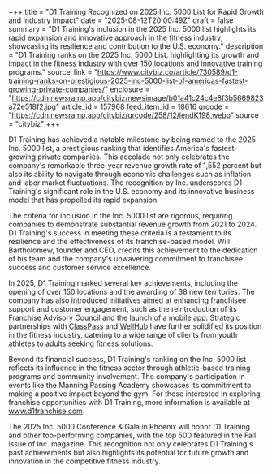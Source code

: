 +++
title = "D1 Training Recognized on 2025 Inc. 5000 List for Rapid Growth and Industry Impact"
date = "2025-08-12T20:00:49Z"
draft = false
summary = "D1 Training's inclusion in the 2025 Inc. 5000 list highlights its rapid expansion and innovative approach in the fitness industry, showcasing its resilience and contribution to the U.S. economy."
description = "D1 Training ranks on the 2025 Inc. 5000 List, highlighting its growth and impact in the fitness industry with over 150 locations and innovative training programs."
source_link = "https://www.citybiz.co/article/730589/d1-training-ranks-on-prestigious-2025-inc-5000-list-of-americas-fastest-growing-private-companies/"
enclosure = "https://cdn.newsramp.app/citybiz/newsimage/b01a41c24c4e8f3b5669823a72e518f2.jpg"
article_id = 157968
feed_item_id = 18616
qrcode = "https://cdn.newsramp.app/citybiz/qrcode/258/12/lendK198.webp"
source = "citybiz"
+++

<p>D1 Training has achieved a notable milestone by being named to the 2025 Inc. 5000 list, a prestigious ranking that identifies America's fastest-growing private companies. This accolade not only celebrates the company's remarkable three-year revenue growth rate of 1,552 percent but also its ability to navigate through economic challenges such as inflation and labor market fluctuations. The recognition by Inc. underscores D1 Training's significant role in the U.S. economy and its innovative business model that has propelled its rapid expansion.</p><p>The criteria for inclusion in the Inc. 5000 list are rigorous, requiring companies to demonstrate substantial revenue growth from 2021 to 2024. D1 Training's success in meeting these criteria is a testament to its resilience and the effectiveness of its franchise-based model. Will Bartholomew, founder and CEO, credits this achievement to the dedication of his team and the company's unwavering commitment to franchisee success and customer service excellence.</p><p>In 2025, D1 Training marked several key achievements, including the opening of over 150 locations and the awarding of 38 new territories. The company has also introduced initiatives aimed at enhancing franchisee support and customer engagement, such as the reintroduction of its Franchise Advisory Council and the launch of a mobile app. Strategic partnerships with <a href="https://www.classpass.com" rel="nofollow" target="_blank">ClassPass</a> and <a href="https://www.wellhub.com" rel="nofollow" target="_blank">WellHub</a> have further solidified its position in the fitness industry, catering to a wide range of clients from youth athletes to adults seeking fitness solutions.</p><p>Beyond its financial success, D1 Training's ranking on the Inc. 5000 list reflects its influence in the fitness sector through athletic-based training programs and community involvement. The company's participation in events like the Manning Passing Academy showcases its commitment to making a positive impact beyond the gym. For those interested in exploring franchise opportunities with D1 Training, more information is available at <a href="https://www.d1franchise.com" rel="nofollow" target="_blank">www.d1franchise.com</a>.</p><p>The 2025 Inc. 5000 Conference & Gala in Phoenix will honor D1 Training and other top-performing companies, with the top 500 featured in the Fall issue of Inc. magazine. This recognition not only celebrates D1 Training's past achievements but also highlights its potential for future growth and innovation in the competitive fitness industry.</p>